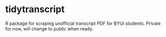 # tidytranscript
R package for scraping unofficial transcript PDF for BYUI students. Private for now, will change to public when ready.
